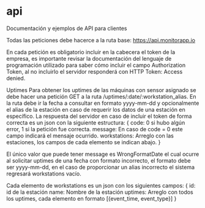 # api
Documentación y ejemplos de API para clientes

Todas las peticiones debe hacerce a la ruta base: https://api.monitorapp.io

En cada petición es obligatorio incluir en la cabecera el token de la empresa, es importante revisar la documentación del lenguaje de programación utilizado para saber cómo incluir el campo Authorization Token, al no incluirlo el servidor responderá con HTTP Token: Access denied.

Uptimes
Para obtener los uptimes de las máquinas con sensor asignado se debe hacer una petición GET a la ruta /uptimes/:date/:workstation_alias.
En la ruta debe ir la fecha a consultar en formato yyyy-mm-dd y opcionalmente el alias de la estación en caso de requerir los datos de una estación en específico.
La respuesta del servidor en caso de incluir el token de forma correcta es un json con la siguiente estructura:
{
code: 0 si hubo algún error, 1 si la petición fue correcta.
message: En caso de code = 0 este campo indicará el mensaje ocurrido.
workstations: Arreglo con las estaciones, los campos de cada elemento se indican abajo.
}

El único valor que puede tener message es WrongFormatDate el cual ocurre al solicitar uptimes de una fecha con formato incorrecto, el formato debe ser yyyy-mm-dd, en el caso de proporcionar un alias incorrecto el sistema regresará workstations vacío.

Cada elemento de workstations es un json con los siguientes campos:
{
id: id de la estación
name: Nombre de la estación
uptimes: Arreglo con todos los uptimes, cada elemento en formato [{event_time, event_type}]
}
